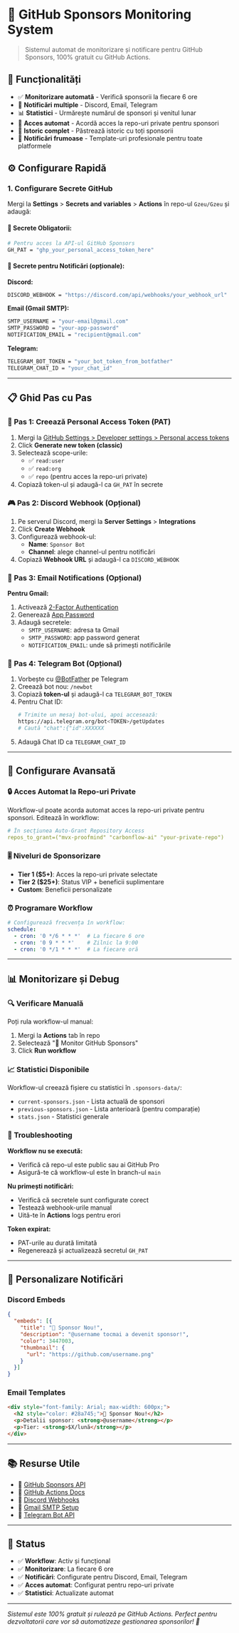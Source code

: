 # 🎯 GitHub Sponsors Monitoring System

> Sistemul automat de monitorizare și notificare pentru GitHub Sponsors, 100% gratuit cu GitHub Actions.

## 🚀 Funcționalități

- ✅ **Monitorizare automată** - Verifică sponsorii la fiecare 6 ore
- 🔔 **Notificări multiple** - Discord, Email, Telegram
- 📊 **Statistici** - Urmărește numărul de sponsori și venitul lunar
- 🔐 **Acces automat** - Acordă acces la repo-uri private pentru sponsori
- 💾 **Istoric complet** - Păstrează istoric cu toți sponsorii
- 🎨 **Notificări frumoase** - Template-uri profesionale pentru toate platformele

## ⚙️ Configurare Rapidă

### 1. Configurare Secrete GitHub

Mergi la **Settings** > **Secrets and variables** > **Actions** în repo-ul `Gzeu/Gzeu` și adaugă:

#### 🔑 Secrete Obligatorii:
```bash
# Pentru acces la API-ul GitHub Sponsors
GH_PAT = "ghp_your_personal_access_token_here"
```

#### 📱 Secrete pentru Notificări (opționale):

**Discord:**
```bash
DISCORD_WEBHOOK = "https://discord.com/api/webhooks/your_webhook_url"
```

**Email (Gmail SMTP):**
```bash
SMTP_USERNAME = "your-email@gmail.com"
SMTP_PASSWORD = "your-app-password"
NOTIFICATION_EMAIL = "recipient@gmail.com"
```

**Telegram:**
```bash
TELEGRAM_BOT_TOKEN = "your_bot_token_from_botfather"
TELEGRAM_CHAT_ID = "your_chat_id"
```

---

## 📋 Ghid Pas cu Pas

### 🔐 Pas 1: Creează Personal Access Token (PAT)

1. Mergi la [GitHub Settings > Developer settings > Personal access tokens](https://github.com/settings/tokens)
2. Click **Generate new token (classic)**
3. Selectează scope-urile:
   - ✅ `read:user`
   - ✅ `read:org`
   - ✅ `repo` (pentru acces la repo-uri private)
4. Copiază token-ul și adaugă-l ca `GH_PAT` în secrete

### 🎮 Pas 2: Discord Webhook (Opțional)

1. Pe serverul Discord, mergi la **Server Settings** > **Integrations**
2. Click **Create Webhook**
3. Configurează webhook-ul:
   - **Name**: `Sponsor Bot`
   - **Channel**: alege channel-ul pentru notificări
4. Copiază **Webhook URL** și adaugă-l ca `DISCORD_WEBHOOK`

### 📧 Pas 3: Email Notifications (Opțional)

**Pentru Gmail:**
1. Activează [2-Factor Authentication](https://myaccount.google.com/security)
2. Generează [App Password](https://myaccount.google.com/apppasswords)
3. Adaugă secretele:
   - `SMTP_USERNAME`: adresa ta Gmail
   - `SMTP_PASSWORD`: app password generat
   - `NOTIFICATION_EMAIL`: unde să primești notificările

### 📱 Pas 4: Telegram Bot (Opțional)

1. Vorbește cu [@BotFather](https://t.me/botfather) pe Telegram
2. Creează bot nou: `/newbot`
3. Copiază **token-ul** și adaugă-l ca `TELEGRAM_BOT_TOKEN`
4. Pentru Chat ID:
   ```bash
   # Trimite un mesaj bot-ului, apoi accesează:
   https://api.telegram.org/bot<TOKEN>/getUpdates
   # Caută "chat":{"id":XXXXXX
   ```
5. Adaugă Chat ID ca `TELEGRAM_CHAT_ID`

---

## 🎯 Configurare Avansată

### 🔒 Acces Automat la Repo-uri Private

Workflow-ul poate acorda automat acces la repo-uri private pentru sponsori. Editează în workflow:

```yaml
# În secțiunea Auto-Grant Repository Access
repos_to_grant=("mvx-proofmind" "carbonflow-ai" "your-private-repo")
```

### 🎚️ Niveluri de Sponsorizare

- **Tier 1 ($5+)**: Acces la repo-uri private selectate
- **Tier 2 ($25+)**: Status VIP + beneficii suplimentare
- **Custom**: Beneficii personalizate

### ⏰ Programare Workflow

```yaml
# Configurează frecvența în workflow:
schedule:
  - cron: '0 */6 * * *'  # La fiecare 6 ore
  - cron: '0 9 * * *'    # Zilnic la 9:00
  - cron: '0 */1 * * *'  # La fiecare oră
```

---

## 📊 Monitorizare și Debug

### 🔍 Verificare Manuală

Poți rula workflow-ul manual:
1. Mergi la **Actions** tab în repo
2. Selectează "🎯 Monitor GitHub Sponsors"
3. Click **Run workflow**

### 📈 Statistici Disponibile

Workflow-ul creează fișiere cu statistici în `.sponsors-data/`:
- `current-sponsors.json` - Lista actuală de sponsori
- `previous-sponsors.json` - Lista anterioară (pentru comparație)
- `stats.json` - Statistici generale

### 🐛 Troubleshooting

**Workflow nu se execută:**
- Verifică că repo-ul este public sau ai GitHub Pro
- Asigură-te că workflow-ul este în branch-ul `main`

**Nu primești notificări:**
- Verifică că secretele sunt configurate corect
- Testează webhook-urile manual
- Uită-te în **Actions** logs pentru erori

**Token expirat:**
- PAT-urile au durată limitată
- Regenerează și actualizează secretul `GH_PAT`

---

## 🎨 Personalizare Notificări

### Discord Embeds
```json
{
  "embeds": [{
    "title": "🎉 Sponsor Nou!",
    "description": "@username tocmai a devenit sponsor!",
    "color": 3447003,
    "thumbnail": {
      "url": "https://github.com/username.png"
    }
  }]
}
```

### Email Templates
```html
<div style="font-family: Arial; max-width: 600px;">
  <h2 style="color: #28a745;">🎉 Sponsor Nou!</h2>
  <p>Detalii sponsor: <strong>@username</strong></p>
  <p>Tier: <strong>$X/lună</strong></p>
</div>
```

---

## 📚 Resurse Utile

- 📖 [GitHub Sponsors API](https://docs.github.com/en/rest/sponsors)
- 🔧 [GitHub Actions Docs](https://docs.github.com/en/actions)
- 💬 [Discord Webhooks](https://discord.com/developers/docs/resources/webhook)
- 📧 [Gmail SMTP Setup](https://support.google.com/mail/answer/7126229)
- 🤖 [Telegram Bot API](https://core.telegram.org/bots/api)

---

## 🚀 Status

- ✅ **Workflow**: Activ și funcțional
- ✅ **Monitorizare**: La fiecare 6 ore
- ✅ **Notificări**: Configurate pentru Discord, Email, Telegram
- ✅ **Acces automat**: Configurat pentru repo-uri private
- ✅ **Statistici**: Actualizate automat

---

*Sistemul este 100% gratuit și rulează pe GitHub Actions. Perfect pentru dezvoltatorii care vor să automatizeze gestionarea sponsorilor! 🎯*